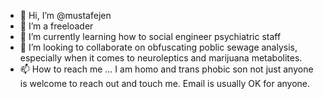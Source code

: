 - 👋 Hi, I’m @mustafejen
- 👀 I’m a freeloader
- 🌱 I’m currently learning how to social engineer psychiatric staff
- 💞️ I’m looking to collaborate on obfuscating poblic sewage analysis, especially when it comes to neuroleptics and marijuana metabolites. 
- 📫 How to reach me ... I am homo and trans phobic son not just anyone is welcome to reach out and touch me. Email is usually OK for anyone.

<!---
mustafejen/mustafejen is a ✨ special ✨ repository because its `README.md` (this file) appears on your GitHub profile.
You can click the Preview link to take a look at your changes.
--->
